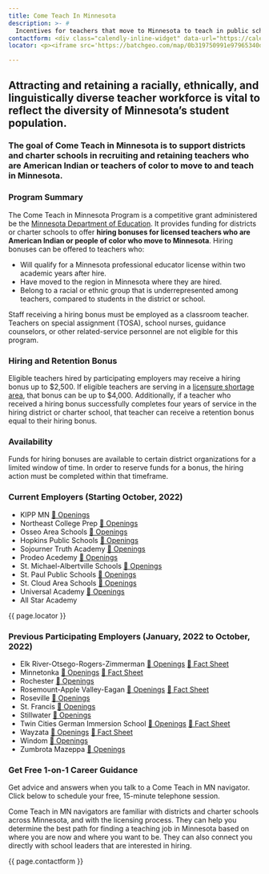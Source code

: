 ```yaml
---
title: Come Teach In Minnesota
description: >- # 
  Incentives for teachers that move to Minnesota to teach in public schools.
contactform: <div class="calendly-inline-widget" data-url="https://calendly.com/chris-hoehn/come-teach-nav?hide_event_type_details=1&hide_gdpr_banner=1&primary_color=003865" style="min-width:320px;height:630px;"></div><script type="text/javascript" src="https://assets.calendly.com/assets/external/widget.js" async></script>
locator: <p><iframe src='https://batchgeo.com/map/0b319750991e97965340d6d7b3044282' frameborder='0' width='100%' height='550' sandbox='allow-top-navigation allow-scripts allow-popups allow-popups-to-escape-sandbox allow-same-origin allow-modals allow-forms' allow='geolocation https://batchgeo.com' style='border:1px solid #aaa;' scrolling='no'></iframe></p><p><small>View <a href='https://batchgeo.com/map/0b319750991e97965340d6d7b3044282'>Fall 2023 Come Teach in MN Organizations</a> in a full screen map</small></p>

---
```


## Attracting and retaining a racially, ethnically, and linguistically diverse teacher workforce is vital to reflect the diversity of Minnesota’s student population. 
### The goal of Come Teach in Minnesota is to support districts and charter schools in recruiting and retaining teachers who are American Indian or teachers of color to move to and teach in Minnesota.


### Program Summary
The Come Teach in Minnesota Program is a competitive grant administered be the [Minnesota Department of Education](https://education.mn.gov/MDE/dse/equitdiv/ComeTeach/index.htm).  It provides funding for districts or charter schools to offer **hiring bonuses for licensed teachers who are American Indian or people of color who move to Minnesota**. Hiring bonuses can be offered to teachers who:
- Will qualify for a Minnesota professional educator license within two academic years after hire.
- Have moved to the region in Minnesota where they are hired.
- Belong to a racial or ethnic group that is underrepresented among teachers, compared to students in the district or school.


Staff receiving a hiring bonus must be employed as a classroom teacher. Teachers on special assignment (TOSA), school nurses, guidance counselors, or other related-service personnel are not eligible for this program.


### Hiring and Retention Bonus
Eligible teachers hired by participating employers may receive a hiring bonus up to $2,500.  If eligible teachers are serving in a <a href="https://education.mn.gov/mdeprod/idcplg?IdcService=GET_FILE&dDocName=PROD046876&RevisionSelectionMethod=latestReleased&Rendition=primary" target="_blank">licensure shortage area</a>, that bonus can be up to $4,000. Additionally, if a teacher who received a hiring bonus successfully completes four years of service in the hiring district or charter school, that teacher can receive a retention bonus equal to their hiring bonus.

### Availability
Funds for hiring bonuses are available to certain district organizations for a limited window of time.  In order to reserve funds for a bonus, the hiring action must be completed within that timeframe.

### Current Employers (Starting October, 2022)
- KIPP MN  [📣 Openings](https://www.kippminnesota.org/careers)
- Northeast College Prep  [📣 Openings](https://northeastcollegeprep.org/become-a-teacher/)
- Osseo Area Schools  [📣 Openings](https://www.district279.org/careers)
- Hopkins Public Schools  [📣 Openings](https://www.hopkinsschools.org/about/careers)
- Sojourner Truth Academy  [📣 Openings](https://sojournertruthacademy.org/contact-us/job-openings)
- Prodeo Acedemy  [📣 Openings](https://prodeo-academy.breezy.hr/)
- St. Michael-Albertville Schools  [📣 Openings](https://www.stma.k12.mn.us/domain/2433)
- St. Paul Public Schools  [📣 Openings](https://www.spps.org/hr)
- St. Cloud Area Schools  [📣 Openings](https://www.isd742.org/Page/1057)
- Universal Academy  [📣 Openings](https://uacsmn.org/index.php/employment)
- All Star Academy

{{ page.locator }}




### Previous Participating Employers (January, 2022 to October, 2022)
- Elk River-Otsego-Rogers-Zimmerman [📣 Openings](https://educatemn.org/company/independent-school-district-728/) [🎯 Fact Sheet](/fact-sheets/ISD-728-Elk%20River-Otsego-Rogers-Zimmerman.pdf)
- Minnetonka [📣 Openings](https://educatemn.org/company/minnetonka-schools/) [🎯 Fact Sheet](/fact-sheets/Minnetonka.pdf)
- Rochester [📣 Openings](https://educatemn.org/company/rochester-schools/)
- Rosemount-Apple Valley-Eagan [📣 Openings](https://educatemn.org/employers/0196-01/) [🎯 Fact Sheet](/fact-sheets/District-196-Rosemount-Apple%20Valley-Eagan.pdf?)
- Roseville [📣 Openings](https://educatemn.org/company/roseville-schools/)
- St. Francis  [📣 Openings](https://educatemn.org/company/st-francis-area-schools/)
- Stillwater [📣 Openings](https://educatemn.org/company/stillwater-area-schools/)
- Twin Cities German Immersion School [📣 Openings](https://www.tcgis.org/career.html) [🎯 Fact Sheet](/fact-sheets/Twin-Cities-German-Immersion-School.png)
- Wayzata [📣 Openings](https://educatemn.org/employers/0284-01/) [🎯 Fact Sheet](/fact-sheets/Wayzata.pdf)
- Windom [📣 Openings](https://educatemn.org/company/windom-schools/)
- Zumbrota Mazeppa [📣 Openings](https://educatemn.org/company/zumbrota-mazeppa-school-district/)


### Get Free 1-on-1 Career Guidance
Get advice and answers when you talk to a Come Teach in MN navigator. Click below to schedule your free, 15-minute telephone session.

Come Teach in MN navigators are familiar with districts and charter schools across Minnesota, and with the licensing process. They can help you determine the best path for finding a teaching job in Minnesota based on where you are now and where you want to be.  They can also connect you directly with school leaders that are interested in hiring.


{{ page.contactform }}

